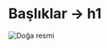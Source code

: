 # Başlıklar -> h1
![Doğa resmi](https://cdn1.ntv.com.tr/gorsel/HVnpnKwRKEex4_6utLLnGw.jpg?width=991&mode=both&scale=both&v=1566294029181
)